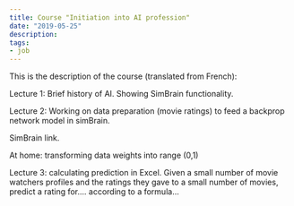 ```yaml
---
title: Course "Initiation into AI profession"
date: "2019-05-25"
description: 
tags: 
- job
---
```

This is the description of the course (translated from French):

Lecture 1: Brief history of AI. Showing SimBrain functionality.

Lecture 2: Working on data preparation (movie ratings) to feed a backprop network model in simBrain.

SimBrain link.

At home: transforming data weights into range (0,1)

Lecture 3: calculating prediction in Excel. Given a small number of movie watchers profiles and the ratings they gave to a small number of movies, predict a rating for....
according to a formula...

